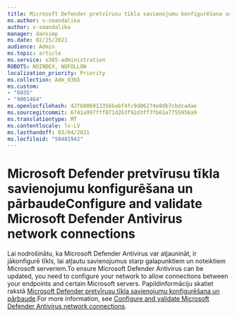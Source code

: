 ```yaml
---
title: Microsoft Defender pretvīrusu tīkla savienojumu konfigurēšana un pārbaude
ms.author: v-smandalika
author: v-smandalika
manager: dansimp
ms.date: 02/25/2021
audience: Admin
ms.topic: article
ms.service: o365-administration
ROBOTS: NOINDEX, NOFOLLOW
localization_priority: Priority
ms.collection: Adm_O365
ms.custom:
- "6035"
- "9001464"
ms.openlocfilehash: 42fb806913356babf4fc9d06274e8db7cbdcadae
ms.sourcegitcommit: 6741a997fff871d263f92d3ff7fb61e7755956a9
ms.translationtype: MT
ms.contentlocale: lv-LV
ms.lasthandoff: 03/04/2021
ms.locfileid: "50481942"
---
```

# <a name="configure-and-validate-microsoft-defender-antivirus-network-connections"></a><span data-ttu-id="692be-102">Microsoft Defender pretvīrusu tīkla savienojumu konfigurēšana un pārbaude</span><span class="sxs-lookup"><span data-stu-id="692be-102">Configure and validate Microsoft Defender Antivirus network connections</span></span>

<span data-ttu-id="692be-103">Lai nodrošinātu, ka Microsoft Defender Antivirus var atjaunināt, ir jākonfigurē tīkls, lai atļautu savienojumus starp galapunktiem un noteiktiem Microsoft serveriem.</span><span class="sxs-lookup"><span data-stu-id="692be-103">To ensure Microsoft Defender Antivirus can be updated, you need to configure your network to allow connections between your endpoints and certain Microsoft servers.</span></span> <span data-ttu-id="692be-104">Papildinformāciju skatiet rakstā [Microsoft Defender pretvīrusu tīkla savienojumu konfigurēšana un pārbaude](https://docs.microsoft.com/windows/security/threat-protection/microsoft-defender-antivirus/configure-network-connections-microsoft-defender-antivirus).</span><span class="sxs-lookup"><span data-stu-id="692be-104">For more information, see [Configure and validate Microsoft Defender Antivirus network connections](https://docs.microsoft.com/windows/security/threat-protection/microsoft-defender-antivirus/configure-network-connections-microsoft-defender-antivirus).</span></span>
